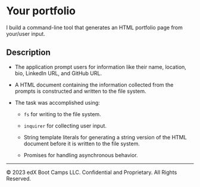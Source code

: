 # Your portfolio

I build a command-line tool that generates an HTML portfolio page from your/user input.

## Description

* The application prompt users for information like their name, location, bio, LinkedIn URL, and GitHub URL.

* A HTML document containing the information collected from the prompts is constructed and written to the file system.

* The task was accomplished using:

  * `fs` for writing to the file system.

  * `inquirer` for collecting user input.

  * String template literals for generating a string version of the HTML document before it is written to the file system.

  * Promises for handling asynchronous behavior.

---

© 2023 edX Boot Camps LLC. Confidential and Proprietary. All Rights Reserved.

